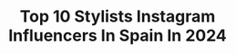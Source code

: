 ---
title: Top 10 Stylists Instagram Influencers In Spain In 2024
description: >-
  Find top stylists Instagram influencers in Spain in 2024. Most popular hashtags: #summer #summervibes #streetstyle.
platform: Instagram
hits: 210
text_top: Analyze the top-rated Instagram influencers on inBeat.
text_bottom: Our platform aggregates 210 Instagram influencers like this in Spain for you to work with.
profiles:
  - username: "shanishaki"
    fullname: >-
      Shani Shaki
    bio: >-
      Fashion photographer/director actor/traveller/model/brand influencer/creative artist/Stylist/ story teller
    location: "Spain"
    followers: 194224
    engagement: 766
    commentsToLikes: 0.004883
    id: ck0vxzqgd1j410i19wfsbdtrp
    verified: true
    hashtags: "#barcelona, #onam, #myfav, #explorer"
  - username: "2doppelgangers"
    fullname: >-
      Sousou & Faty 🧸
    bio: >-
      photographer & fashion stylist⭐️ Twin sisters Casablanca ✉️thedoppelgangers08@gmail.com
    location: "Spain"
    followers: 126240
    engagement: 419
    commentsToLikes: 0.015926
    id: ck1354oe7zott0i19vjpg1wp8
    verified: false
    hashtags: "#ladymillionroyal, #pacorabanneparfums, #beroyal, #khelikluminous"
  - username: "pablomaciasr"
    fullname: >-
      PABLO MACÍAS
    bio: >-
      Makeup Artist & Hair Stylist. LA/ MIA/ NY/ Europe/ Middle East @ghdspain @goldwell_es @goldwellpro_es Ambassador Representation: silvia@primatm.com
    location: "Spain"
    followers: 188532
    engagement: 602
    commentsToLikes: 0.020789
    id: ck5bzai51qrjw0i11lkmfa5sw
    verified: false
    hashtags: "#bfa, #cindykimberly, #anitta, #pablomaciasr"
  - username: "elsonidodemistacones"
    fullname: >-
      Vanessa Perez Gonzalez
    bio: >-
      Vanessa Pergón ⭐️Influencer Fashion Stylist | Freelance Tv,Publicidad, Cine. Nuevo post⬇️⬇️⬇️⬇️
    location: "Spain"
    followers: 32279
    engagement: 478
    commentsToLikes: 0.038217
    id: ck5zm5lzclxz80i14onn024g8
    verified: false
    hashtags: "#flordeca, #lookoftheday, #lavanda, #fashionstyle"
  - username: "enolblasco"
    fullname: >-
      Enol Blasco
    bio: >-
      • Madrid / Paris • Fashion stylist and creative director • Mail blascoenol@gmail.com
    location: "Spain"
    followers: 32704
    engagement: 365
    commentsToLikes: 0.006588
    id: ck5bucktdhjck0i11uwtc6kej
    verified: false
    hashtags: "#legrandtour, #vancleefandarpels"
  - username: "morenooces"
    fullname: >-
      Jose Moreno Oces
    bio: >-
      El sexo alivia la tensión y el amor la causa 👕Fashion Stylist / VM ♥️Málagueño 📍Barcelona
    location: "Spain"
    followers: 60023
    engagement: 341
    commentsToLikes: 0.028677
    id: ckapbpbkn0sww0i783eq83h6h
    verified: false
    hashtags: "#goodvibesonly, #keepitsimple, #summer, #moodoftheday"
  - username: "carlamenendezmoreno"
    fullname: >-
      carla
    bio: >-
      @unaflorecitaporfa Stylist Feliz:) Madrid @dazzleagency
    location: "Spain"
    followers: 27443
    engagement: 1281
    commentsToLikes: 0.009642
    id: ckwef106pmn7w0j23pg8oznkh
    verified: false
    hashtags: "#stylecreator, #getthelook, #ad, #bimbaylolized"
  - username: "maciejdabros"
    fullname: >-
      MACIEJ DABROS
    bio: >-
      Free-lance Stylist. dabros.maciej@gmail.com📩
    location: "Spain"
    followers: 31548
    engagement: 280
    commentsToLikes: 0.057304
    id: ck6udrc09mpc50j71emkz4g3q
    verified: false
    hashtags: "#ccc, #goodtastewithatwist, #beach, #notmyfirstrodeo"
  - username: "innesllach"
    fullname: >-
      INNES LLACH ⚡️
    bio: >-
      𝔽𝔸𝕊ℍ𝕀𝕆ℕ • 𝔹𝔼𝔸𝕌𝕋𝕐 • 𝕃𝕀𝔽𝔼𝕊𝕋𝕐𝕃𝔼 👩🏼‍💻Networking 🪄Fashion Stylist @aicispain 💌info@innesllach.com 📍Bilbao~Madrid 🎥YouTube +21K
    location: "Spain"
    followers: 24110
    engagement: 228
    commentsToLikes: 0.018457
    id: ck15qt8zc4j2j0i19q4bm2u7u
    verified: false
    hashtags: "#shootingday, #outfitinspiration, #shooting, #reelsinstagram"
  - username: "avellaneda_eu"
    fullname: >-
      JUAN AVELLANEDA
    bio: >-
      🪡 Creative director for @avellaneda_official 📱TIKTOK +616K 🖥️ Creative & Fashion consultant 🎬 TV host & Stylist 📘 Author of ‘Potenciate'
    location: "Spain"
    followers: 651054
    engagement: 155
    commentsToLikes: 0.030279
    id: ck135uwjl3d0m0i19klwunmxc
    verified: true
    hashtags: "#cosmetica, #suitandtie, #belleza, #grwm"
---